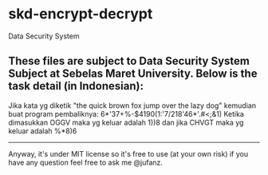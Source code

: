 skd-encrypt-decrypt
===================

Data Security System

These files are subject to Data Security System Subject at Sebelas Maret University.
Below is the task detail (in Indonesian):
----
Jika kata yg diketik
	"the quick brown fox jump over the lazy dog"
kemudian buat program pembaliknya:
	6*'37+%-$4190(1:'7/218'46*'.#<;&1)
Ketika dimasukkan OGGV maka yg keluar adalah 1))8 dan jika CHVGT maka yg keluar adalah %*8)6

----
Anyway, it's under MIT license so
it's free to use (at your own risk)
if you have any question feel free
to ask me @jufanz.
